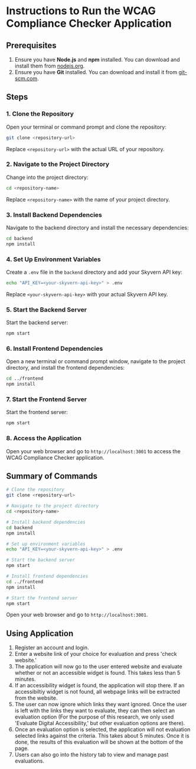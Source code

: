 # Instructions to Run the WCAG Compliance Checker Application

## Prerequisites
1. Ensure you have **Node.js** and **npm** installed. You can download and install them from [nodejs.org](https://nodejs.org/).
2. Ensure you have **Git** installed. You can download and install it from [git-scm.com](https://git-scm.com/).

## Steps

### 1. Clone the Repository

Open your terminal or command prompt and clone the repository:

```sh
git clone <repository-url>
```

Replace `<repository-url>` with the actual URL of your repository.

### 2. Navigate to the Project Directory

Change into the project directory:

```sh
cd <repository-name>
```

Replace `<repository-name>` with the name of your project directory.

### 3. Install Backend Dependencies

Navigate to the backend directory and install the necessary dependencies:

```sh
cd backend
npm install
```

### 4. Set Up Environment Variables

Create a `.env` file in the `backend` directory and add your Skyvern API key:

```sh
echo "API_KEY=<your-skyvern-api-key>" > .env
```

Replace `<your-skyvern-api-key>` with your actual Skyvern API key.

### 5. Start the Backend Server

Start the backend server:

```sh
npm start
```

### 6. Install Frontend Dependencies

Open a new terminal or command prompt window, navigate to the project directory, and install the frontend dependencies:

```sh
cd ../frontend
npm install
```

### 7. Start the Frontend Server

Start the frontend server:

```sh
npm start
```

### 8. Access the Application

Open your web browser and go to `http://localhost:3001` to access the WCAG Compliance Checker application.

## Summary of Commands

```sh
# Clone the repository
git clone <repository-url>

# Navigate to the project directory
cd <repository-name>

# Install backend dependencies
cd backend
npm install

# Set up environment variables
echo "API_KEY=<your-skyvern-api-key>" > .env

# Start the backend server
npm start

# Install frontend dependencies
cd ../frontend
npm install

# Start the frontend server
npm start
```

Open your web browser and go to `http://localhost:3001`.

## Using Application

1. Register an account and login.
2. Enter a website link of your choice for evaluation and press 'check website.'
3. The application will now go to the user entered website and evaluate whether or not an accessible widget is found. This takes less than 5 minutes.
4. If an accessibility widget is found, the application will stop there. If an accessibiltiy widget is not found, all webpage links will be extracted from the website.
5. The user can now ignore which links they want ignored. Once the user is left with the links they want to evaluate, they can then select an evaluation option (For the purpose of this research, we only used 'Evaluate Digital Accessibility,' but other evaluation options are there).
6. Once an evaluation option is selected, the application will not evaluation selected links against the criteria. This takes about 5 minutes. Once it is done, the results of this evaluation will be shown at the bottom of the page.
7. Users can also go into the history tab to view and manage past evaluations.